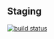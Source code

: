 ## Staging
[![build status](https://gitlab.com/mvp1day/mvp1day-rails/badges/master/build.svg)](https://gitlab.com/mvp1day/mvp1day-rails/commits/master)
